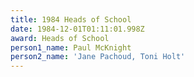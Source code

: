 ```yaml
---
title: 1984 Heads of School
date: 1984-12-01T01:11:01.998Z
award: Heads of School
person1_name: Paul McKnight
person2_name: 'Jane Pachoud, Toni Holt'
---
```


